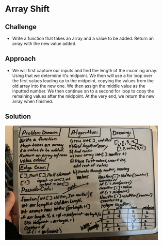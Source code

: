 # Array Shift

## Challenge 
- Write a function that takes an array and a value to be added. Return an array with the new value added.

## Approach
- We will first capture our inputs and find the length of the incoming array. Using that we determine it's midpoint. We then will use a for loop over the first values leading up to the midpoint, copying the values from the old array into the new one. We then assign the middle value as the inputted number. We then continue on to a second for loop to copy the remaining values after the midpoint. At the very end, we return the new array when finished.

## Solution
![Whiteboard image](/assets/whiteboard-day2.jpg)